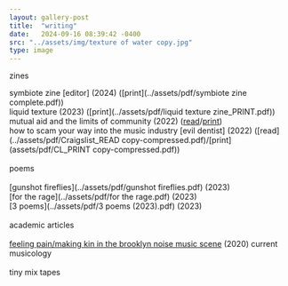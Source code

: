 ```yaml
---
layout: gallery-post
title:  "writing"
date:   2024-09-16 08:39:42 -0400
src: "../assets/img/texture of water copy.jpg"
type: image
---
```

zines

symbiote zine [editor] (2024) ([print](../assets/pdf/symbiote zine complete.pdf))<br>
liquid texture (2023) ([print](../assets/pdf/liquid texture zine_PRINT.pdf))<br>
mutual aid and the limits of community (2022) ([read](../assets/pdf/DIY_READ.pdf/print)/[print](../assets/pdf/DIY_PRINT.pdf))<br>
how to scam your way into the music industry [evil dentist] (2022) ([read](../assets/pdf/Craigslist_READ copy-compressed.pdf)/[print](assets/pdf/CL_PRINT copy-compressed.pdf))<br> 
<br>
poems <br>
<br>
[gunshot fireflies](../assets/pdf/gunshot fireflies.pdf) (2023) <br>
[for the rage](../assets/pdf/for the rage.pdf) (2023) <br>
[3 poems](../assets/pdf/3 poems (2023).pdf) (2023) <br>
<br>
academic articles <br>
<br>
[feeling pain/making kin in the brooklyn noise music scene](../assets/pdf/ldawes,+Farrow+106+Website.pdf) (2020) current musicology <br>
<br>
tiny mix tapes <br>
